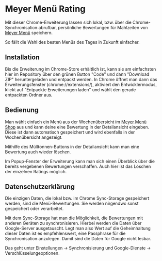 # Meyer Menü Rating

Mit dieser Chrome-Erweiterung lassen sich lokal, bzw. über die Chrome-Synchronisation abrufbar, persönliche Bewertungen für Mahlzeiten von [Meyer Menü](https://www.meyer-menue.de) speichern.

So fällt die Wahl des besten Menüs des Tages in Zukunft einfacher.

## Installation

Bis die Erweiterung im Chrome-Store erhältlich ist, kann sie am einfachsten hier im Repository über den grünen Button "Code" und dann "Download ZIP" heruntergeladen und entpackt werden. In Chrome öffnet man dann das Erweiterungsfenster (chrome://extensions/), aktiviert den Entwicklermodus, klickt auf "Entpackte Erweiterungen laden" und wählt den gerade entpackten Ordner aus.

## Bedienung

Man wählt einfach ein Menü aus der Wochenübersicht im [Meyer Menü Shop](https://shop.meyer-menue.de/) aus und kann deine eine Bewertung in der Detailansicht eingeben. Diese ist dann automatisch gespeichert und wird ebenfalls in der Wochenübersicht angezeigt.

Mithilfe des Mülltonnen-Buttons in der Detailansicht kann man eine Bewertung auch wieder löschen.

Im Popup-Fenster der Erweiterung kann man sich einen Überblick über die bereits vergebenen Bewertungen verschaffen. Auch hier ist das Löschen der einzelnen Ratings möglich.

<!---
TODO: Screenshots
-->

## Datenschutzerklärung

Die einzigen Daten, die lokal bzw. im Chrome Sync-Storage gespeichert werden, sind die Menü-Bewertungen. Sie werden nirgendwo sonst gespeichert oder verarbeitet.

Mit dem Sync-Storage hat man die Möglichkeit, die Bewertungen mit anderen Geräten zu synchronisieren. Hierbei werden die Daten über Google-Server ausgetauscht. Legt man also Wert auf die Geheimhaltung dieser Daten ist es empfehlenswert, eine Passphrase für die Synchronisation anzulegen. Damit sind die Daten für Google nicht lesbar.

Das geht unter Einstellungen -> Synchronisierung und Google-Dienste -> Verschlüsselungeoptionen.
